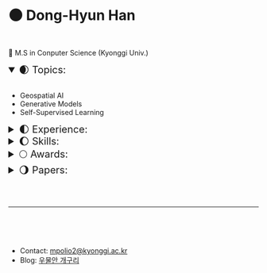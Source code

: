# 🌑 Dong-Hyun Han 

<br>

🌟 M.S in Conputer Science (Kyonggi Univ.)
<br>

<details open>
    <summary style="font-size: 20px">🌒 Topics:</summary>
<br>  

- Geospatial AI
- Generative Models
- Self-Supervised Learning

</details>

<details>
    <summary style="font-size: 20px">🌓 Experience:</summary>
<br>

- <img height=13 src="image/KGU.svg"> &nbsp; &nbsp; &nbsp; &nbsp; &nbsp; &nbsp; &nbsp; &nbsp; &nbsp; &nbsp; B.S, Computer Engineering, Kyonggi University (KGU) (Mar. 2017 - Feb. 2023)  
- <img height=13 src="image/etri.svg"> 한국전자통신연구원 (ETRI) Research Trainee (Jul. 2022 - Aug. 2022)  
- <img height=13 src="image/KGU.svg"> &nbsp; &nbsp; &nbsp; &nbsp; &nbsp; &nbsp; &nbsp; &nbsp; &nbsp; &nbsp; M.S, Computer Science, Kyonggi University (KGU) (Mar. 2023 - )  
</details>  

<details>
    <summary style="font-size: 20px">🌔 Skills: </summary>
<br>
&nbsp;
<code><img height="30" src="image/python.png"></code>
<code><img height="30" src="image/java.png" alt="java"></code>
<code><img height="30" src="image/C.png" alt="C"></code>
<code><img height="30" src="image/sql.png" alt="sql"></code>
<code><img height="30" src="image/Cisco.png" alt="Cisco"></code>
<code><img height="30" src="image/Anaconda.png" alt="Anaconda"></code>
<code><img height="30" src="image/git.png" alt="git"></code>
<code><img height="30" src="image/Android.png" alt="Android"></code>
<code><img height="30" src="image/scikitlearn.png" alt="scikitlearn"></code>
<code><img height="30" src="image/pytorch.png" alt="pytorch"></code>
<code><img height="30" src="image/OpenCV.png" alt="OpenCV"></code>
<code><img height="30" src="image/Tensorflow.png" alt="Tensorflow"></code>
<code><img height="30" src="image/pytorch_lightning.png" alt="Pytorch Lightning"></code>

</details>

<details>
    <summary style="font-size: 20px">🌕 Awards:</summary>
<br>
<table style="text-align:center">
   <tr>
        <td style="width: 180px"><code><div style="text-align:center"><img height="100"  src="image/Rewards/2017_교내_프로그래밍_경진대회_우수상.png"></div></code></td>
        <td style="width: 180px"><code><div style="text-align:center"><img height="100"  src="image/Rewards/2021_교내_SW상상기업_프로그램_경진대회_우수사업계획서상.png"></div></code></td>
        <td style="width: 180px"><code><div style="text-align:center"><img height="100"  src="image/Rewards/2021_교내_SW상상기업_프로그램_경진대회_장려상.png"></div></code></td>
        <td style="width: 1</div>80px;"></td>
   </tr>
   <tr>
        <th  style="font-size: 10px; text-align:center"> 교내<br>프로그래밍 경진대회 <br>🏅 우수상 (Jun. 2017)</td>
        <th  style="font-size: 10px; text-align:center"> 교내<br>SW상상기업 프로그램경진대회<br>🏅 우수사업계획서상 (Nov. 2021)</td>
        <th  style="font-size: 10px; text-align:center"> 교내<br>SW상상기업 로그램경진대회<br>🏅 장려상 (Nov. 2021)</td>
        <th></td>
   </tr>
</table>

<br><br>

<table style="text-align:center">
   <tr>
        <td style="width: 180px"><code><div style="text-align:center"><img height="100"  src="image/Rewards/2021_캡스톤_디자인_및_아이디어_해커톤_금상.png"></div></code></td>
        <td style="width: 180px"><code><div style="text-align:center"><img height="100"  src="image/Rewards/2021_공개_SW_개발자대회_은상.png"></div></code></td>
        <td style="width: 180px"><code><div style="text-align:center"><img height="100"  src="image/Rewards/2021_Healthhub_Datathon_우승.png"></div></code></td>
        <td style="width: 180px"><code><div style="text-align:center"><img height="100"  src="image/Rewards/2022_대학생_논문경진대회_동상.JPG"></div></code></td>
   </tr>
   <tr>
        <th  style="font-size: 10px; text-align:center"> 한국인터넷정보학회<br>캡스톤 디자인 및 아이디어 해커톤<br>🏅 금상 (Oct. 2021)</td>
        <th  style="font-size: 10px; text-align:center"> 과학기술정보통신부<br>공개 SW 개발자대회<br>🏅 은상 (Nov. 2021)</td>
        <th  style="font-size: 10px; text-align:center"> (주) HealthHub<br>2021 Healthhub DataThon<br>🏅 우승 (Dec. 2021)</td>
        <th  style="font-size: 10px; text-align:center"> 한국정보기술학회(KIIT)<br>대학생 논문 경진대회<br>🏅 동상 (Jun. 2022)</td>
   </tr>
   <tr>
        <td style="width: 180px"><code><div style="text-align:center"><img height="100"  src="image/Rewards/2023_디지털병리_AI_해커톤_장려상.png"></div></code></td>
        <td style="width: 180px;"></td>
        <td style="width: 180px;"></td>
        <td style="width: 180px;"></td>
   </tr>
   <tr>
        <th  style="font-size: 10px; text-align:center">가톨릭대학교 정보융합진흥원<br>2023 디지털 병리 AI 해커톤<br>🏅 장려상 (Oct. 2023)</td>
        <th  style="font-size: 10px; text-align:center"></td>
        <th  style="font-size: 10px; text-align:center"></td>
        <th  style="font-size: 10px; text-align:center"></td>
   </tr>
</table>

<br>

</details>
<details>
    <summary style="font-size: 20px">🌖 Papers:</summary>
<br>  

<p style="font-size:20px">Domestic Publications</p>

- 한국인터넷정보학회, 심층 신경망을 이용한 GP 기반 소아 골연령 측정 (한동현, 문기렴, 이병대) (Oct. 2021)  
- 한국정보기술학회, 세포 계수 측정을 위한 딥러닝 기반 객체탐지 시스템 연구 개발 (한동현, 김민종, 김태강, 박준후, 조수빈, 김상진) (Jun. 2022)  
- 한국통신학회, 인간 자세 추정을 위한 경량화 딥러닝 알고리즘 개발 (노원준, 문기렴, 한동현, 이병대) (Feb. 2023)  
- 한국인터넷정보학회, 그림자 제거를 위한 깊은 그림자 특징 개선 네트워크 (한동현, 이병대) (Mar. 2023)  
- 한국인터넷정보학회, 평발 진단을 위한 딥러닝 기반 방사선적 지표 자동 측정 시스템 (노원준, 문기렴, 한동현, 이병대) (Sep. 2023)  

</details>

<br><br>

---

<br><br><br>

- Contact: mpolio2@kyonggi.ac.kr  
- Blog: [우물안 개구리](https://donghyun99.tistory.com/16)